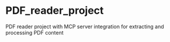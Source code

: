 # PDF_reader_project
PDF reader project with MCP server integration for extracting and processing PDF content
